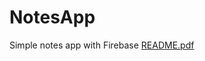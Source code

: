 # NotesApp
Simple notes app with Firebase
[README.pdf](https://github.com/ASPIRINI1/NotesApp/files/9784823/README.pdf)
